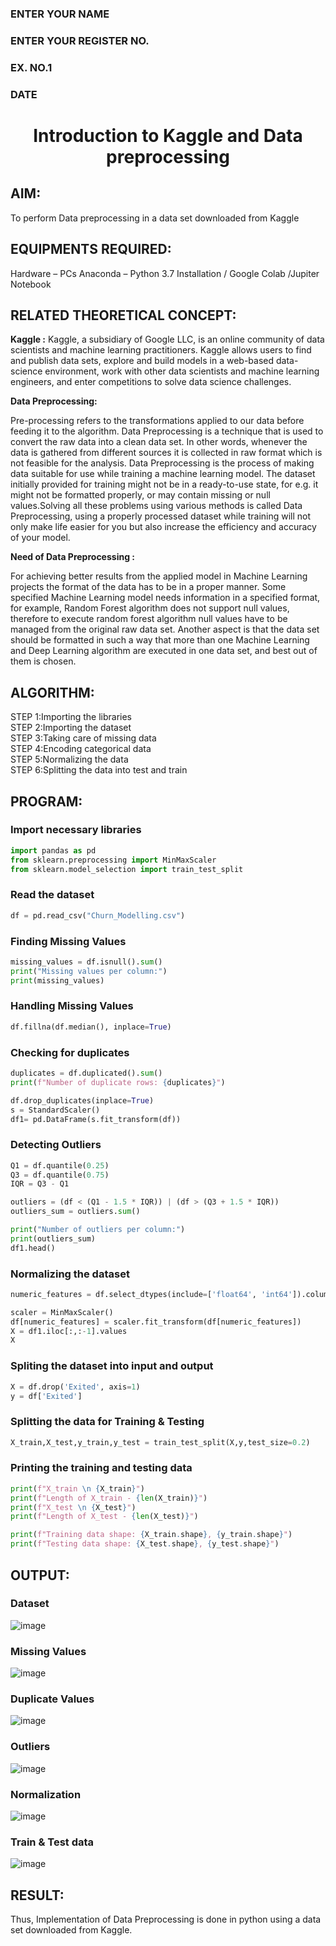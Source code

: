 <H3>ENTER YOUR NAME</H3>
<H3>ENTER YOUR REGISTER NO.</H3>
<H3>EX. NO.1</H3>
<H3>DATE</H3>
<H1 ALIGN =CENTER> Introduction to Kaggle and Data preprocessing</H1>

## AIM:

To perform Data preprocessing in a data set downloaded from Kaggle

## EQUIPMENTS REQUIRED:
Hardware – PCs
Anaconda – Python 3.7 Installation / Google Colab /Jupiter Notebook

## RELATED THEORETICAL CONCEPT:

**Kaggle :**
Kaggle, a subsidiary of Google LLC, is an online community of data scientists and machine learning practitioners. Kaggle allows users to find and publish data sets, explore and build models in a web-based data-science environment, work with other data scientists and machine learning engineers, and enter competitions to solve data science challenges.

**Data Preprocessing:**

Pre-processing refers to the transformations applied to our data before feeding it to the algorithm. Data Preprocessing is a technique that is used to convert the raw data into a clean data set. In other words, whenever the data is gathered from different sources it is collected in raw format which is not feasible for the analysis.
Data Preprocessing is the process of making data suitable for use while training a machine learning model. The dataset initially provided for training might not be in a ready-to-use state, for e.g. it might not be formatted properly, or may contain missing or null values.Solving all these problems using various methods is called Data Preprocessing, using a properly processed dataset while training will not only make life easier for you but also increase the efficiency and accuracy of your model.

**Need of Data Preprocessing :**

For achieving better results from the applied model in Machine Learning projects the format of the data has to be in a proper manner. Some specified Machine Learning model needs information in a specified format, for example, Random Forest algorithm does not support null values, therefore to execute random forest algorithm null values have to be managed from the original raw data set.
Another aspect is that the data set should be formatted in such a way that more than one Machine Learning and Deep Learning algorithm are executed in one data set, and best out of them is chosen.


## ALGORITHM:
STEP 1:Importing the libraries<BR>
STEP 2:Importing the dataset<BR>
STEP 3:Taking care of missing data<BR>
STEP 4:Encoding categorical data<BR>
STEP 5:Normalizing the data<BR>
STEP 6:Splitting the data into test and train<BR>

##  PROGRAM:

### Import necessary libraries
```python
import pandas as pd
from sklearn.preprocessing import MinMaxScaler
from sklearn.model_selection import train_test_split
```
### Read the dataset
```python
df = pd.read_csv("Churn_Modelling.csv")
```
### Finding Missing Values
```python
missing_values = df.isnull().sum()
print("Missing values per column:")
print(missing_values)
```
### Handling Missing Values
```python
df.fillna(df.median(), inplace=True)
```
### Checking for duplicates
```python
duplicates = df.duplicated().sum()
print(f"Number of duplicate rows: {duplicates}")

df.drop_duplicates(inplace=True)
s = StandardScaler()
df1= pd.DataFrame(s.fit_transform(df))
```
### Detecting Outliers
```python
Q1 = df.quantile(0.25)
Q3 = df.quantile(0.75)
IQR = Q3 - Q1

outliers = (df < (Q1 - 1.5 * IQR)) | (df > (Q3 + 1.5 * IQR))
outliers_sum = outliers.sum()

print("Number of outliers per column:")
print(outliers_sum)
df1.head()
```
### Normalizing the dataset
```python
numeric_features = df.select_dtypes(include=['float64', 'int64']).columns

scaler = MinMaxScaler()
df[numeric_features] = scaler.fit_transform(df[numeric_features])
X = df1.iloc[:,:-1].values
X
```
### Spliting the dataset into input and output
```python
X = df.drop('Exited', axis=1)
y = df['Exited']
```
### Splitting the data for Training & Testing
```python
X_train,X_test,y_train,y_test = train_test_split(X,y,test_size=0.2)
```
### Printing the training and testing data
```python
print(f"X_train \n {X_train}")
print(f"Length of X_train - {len(X_train)}")
print(f"X_test \n {X_test}")
print(f"Length of X_test - {len(X_test)}")

print(f"Training data shape: {X_train.shape}, {y_train.shape}")
print(f"Testing data shape: {X_test.shape}, {y_test.shape}")
```
## OUTPUT:
### Dataset
![image](./images/dataset.png)
### Missing Values
![image](./images/missing.png)
### Duplicate Values
![image](./images/duplicate.png)
### Outliers
![image](./images/outlier.png)
### Normalization
![image](./images/normalize.png)
### Train & Test data
![image](./images/traintestdata.png)
## RESULT:
Thus, Implementation of Data Preprocessing is done in python  using a data set downloaded from Kaggle.


